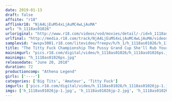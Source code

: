 ```yaml
---
date: 2019-01-13
draft: false
affsite: "r18"
afflinkr18: "NjA4LjEuMS4xLjAuMC4wLjAuMA"
url: "h_1118as01026"
urloriginal: "http://www.r18.com/videos/vod/movies/detail/-/id=h_1118as01026"
urlfinal: "http://media.r18.com/track/NjA4LjEuMS4xLjAuMC4wLjAuMA/videos/vod/movies/detail/-/id=h_1118as01026"
samplevid: "awspv3001.r18.com/litevideo/freepv/h/h_1/h_1118as01026/h_1118as01026_dmb_s.mp4"
title: "The Titty Fuck Championship The Pussy Grand Cup She'll Rub Your Cock Between Her Titties So Hard It'll Burn!"
mainimgurl: "pics.r18.com/digital/video/h_1118as01026/h_1118as01026ps.jpg"
mainimgs: "h_1118as01026ps.jpg"
releasedate: "June 20, 2018"
duration: 72
productioncomp: "Athena Legend"
girls: ['----']
categories: ['Big Tits', 'Amateur', 'Titty Fuck']
imgurls: ['pics.r18.com/digital/video/h_1118as01026/h_1118as01026jp-1.jpg', 'pics.r18.com/digital/video/h_1118as01026/h_1118as01026jp-2.jpg', 'pics.r18.com/digital/video/h_1118as01026/h_1118as01026jp-3.jpg', 'pics.r18.com/digital/video/h_1118as01026/h_1118as01026jp-4.jpg', 'pics.r18.com/digital/video/h_1118as01026/h_1118as01026jp-5.jpg', 'pics.r18.com/digital/video/h_1118as01026/h_1118as01026jp-6.jpg', 'pics.r18.com/digital/video/h_1118as01026/h_1118as01026jp-7.jpg', 'pics.r18.com/digital/video/h_1118as01026/h_1118as01026jp-8.jpg', 'pics.r18.com/digital/video/h_1118as01026/h_1118as01026jp-9.jpg', 'pics.r18.com/digital/video/h_1118as01026/h_1118as01026jp-10.jpg', 'pics.r18.com/digital/video/h_1118as01026/h_1118as01026jp-11.jpg', 'pics.r18.com/digital/video/h_1118as01026/h_1118as01026jp-12.jpg', 'pics.r18.com/digital/video/h_1118as01026/h_1118as01026jp-13.jpg', 'pics.r18.com/digital/video/h_1118as01026/h_1118as01026jp-14.jpg', 'pics.r18.com/digital/video/h_1118as01026/h_1118as01026jp-15.jpg', 'pics.r18.com/digital/video/h_1118as01026/h_1118as01026jp-16.jpg', 'pics.r18.com/digital/video/h_1118as01026/h_1118as01026jp-17.jpg', 'pics.r18.com/digital/video/h_1118as01026/h_1118as01026jp-18.jpg', 'pics.r18.com/digital/video/h_1118as01026/h_1118as01026jp-19.jpg', 'pics.r18.com/digital/video/h_1118as01026/h_1118as01026jp-20.jpg']
imgs: ['h_1118as01026jp-1.jpg', 'h_1118as01026jp-2.jpg', 'h_1118as01026jp-3.jpg', 'h_1118as01026jp-4.jpg', 'h_1118as01026jp-5.jpg', 'h_1118as01026jp-6.jpg', 'h_1118as01026jp-7.jpg', 'h_1118as01026jp-8.jpg', 'h_1118as01026jp-9.jpg', 'h_1118as01026jp-10.jpg', 'h_1118as01026jp-11.jpg', 'h_1118as01026jp-12.jpg', 'h_1118as01026jp-13.jpg', 'h_1118as01026jp-14.jpg', 'h_1118as01026jp-15.jpg', 'h_1118as01026jp-16.jpg', 'h_1118as01026jp-17.jpg', 'h_1118as01026jp-18.jpg', 'h_1118as01026jp-19.jpg', 'h_1118as01026jp-20.jpg']
---
```

